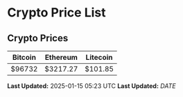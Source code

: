 # Crypto Price List

## Crypto Prices
| Bitcoin | Ethereum | Litecoin |
| ------- | -------- | -------- |
| $96732 | $3217.27 | $101.85 |
**Last Updated:** 2025-01-15 05:23 UTC
**Last Updated:** $DATE$
